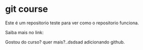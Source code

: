 # git course

Este é um repositorio teste para ver como o repositorio funciona.

Saiba mais no link: [](teste)

Gostou do curso? quer mais?..dsdsad
adicionando github.

